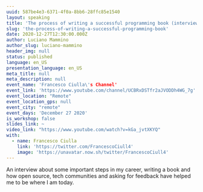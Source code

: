 ```yaml
---
uuid: 587be4e3-6371-4f0a-8bb6-28ffc85e1540
layout: speaking
title: 'The process of writing a successful programming book (interview with Francesco Ciulla)'
slug: 'the-process-of-writing-a-successful-programming-book'
date: 2020-12-27T12:30:00.000Z
author: Luciano Mammino
author_slug: luciano-mammino
header_img: null
status: published
language: en_US
presentation_language: en_US
meta_title: null
meta_description: null
event_name: 'Francesco Ciulla\'s Channel'
event_link: 'https://www.youtube.com/channel/UCBRxDSTfr2aJVODDh4WG_7g'
event_location: "Remote"
event_location_gps: null
event_city: "remote"
event_days: 'December 27 2020'
is_workshop: false
slides_link: ~
video_link: "https://www.youtube.com/watch?v=kGa_jvtXKYQ"
with:
  - name: Francesco Ciulla
    link: 'https://twitter.com/FrancescoCiull4'
    image: 'https://unavatar.now.sh/twitter/FrancescoCiull4'
---
```


An interview about some important steps in my career, writing a book and how open source, tech communities and asking for feedback have helped me to be where I am today.